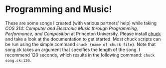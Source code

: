 # Programming and Music!

These are some songs I created (with various partners' help) while taking *COS 314: Computer and Electronic Music through Programming, Performance, and Composition* at Princeton University. Please install [chuck](http://chuck.stanford.edu/doc/) and take a look at the documentation to get started. Most chuck scripts can be run using the simple command `chuck {name of chuck file}`. Note that song.ck takes an argument that specifies the length of the song. I recommend 120 seconds, which results in the following command: `chuck song.ck:120`. 

